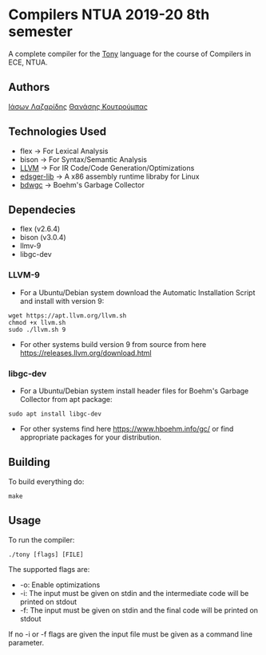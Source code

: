 # Compilers NTUA 2019-20 8th semester
A complete compiler for the [Tony](https://courses.softlab.ntua.gr/compilers/2020a/tony2020.pdf) language for the course of Compilers in ECE, NTUA.

## Authors
[Ιάσων Λαζαρίδης](https://github.com/jasonlazar)
[Θανάσης Κουτρούμπας](https://github.com/thanoskoutr)


## Technologies Used
- flex &#8594; For Lexical Analysis
- bison &#8594; For Syntax/Semantic Analysis
- [LLVM](https://llvm.org/) &#8594; For IR Code/Code Generation/Optimizations
- [edsger-lib](https://github.com/abenetopoulos/edsger_lib) &#8594; A x86 assembly runtime libraby for Linux
- [bdwgc](https://www.hboehm.info/gc/) &#8594; Boehm's Garbage Collector


## Dependecies
- flex (v2.6.4)
- bison (v3.0.4)
- llmv-9
- libgc-dev

### LLVM-9
- For a Ubuntu/Debian system download the Automatic Installation Script and install with version 9:
```
wget https://apt.llvm.org/llvm.sh
chmod +x llvm.sh
sudo ./llvm.sh 9
```
- For other systems build version 9 from source from here https://releases.llvm.org/download.html

### libgc-dev
- For a Ubuntu/Debian system install header files for Boehm's Garbage Collector from apt package:
```
sudo apt install libgc-dev
```
- For other systems find here https://www.hboehm.info/gc/ or find appropriate packages for your distribution.

## Building
To build everything do:
```
make
```

## Usage
To run the compiler:
```
./tony [flags] [FILE]
```
The supported flags are:
- -o: Enable optimizations
- -i: The input must be given on stdin and the intermediate code will be printed on stdout
- -f: The input must be given on stdin and the final code will be printed on stdout

If no -i or -f flags are given the input file must be given as a command line parameter.
